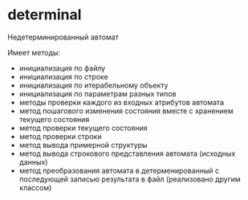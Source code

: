 # determinal
Недетерминированный автомат

Имеет методы:

- инициализация по файлу
- инициализация по строке
- инициализация по итерабельному объекту
- инициализация по параметрам разных типов
- методы проверки каждого из входных атрибутов автомата
- метод пошагового изменения состояния вместе с хранением текущего состояния
- метод проверки текущего состояния
- метод проверки строки
- метод вывода примерной структуры
- метод вывода строкового представления автомата (исходных данных)
- метод преобразования автомата в детерменированный с последующей записью результата в файл (реализовано другим классом)
